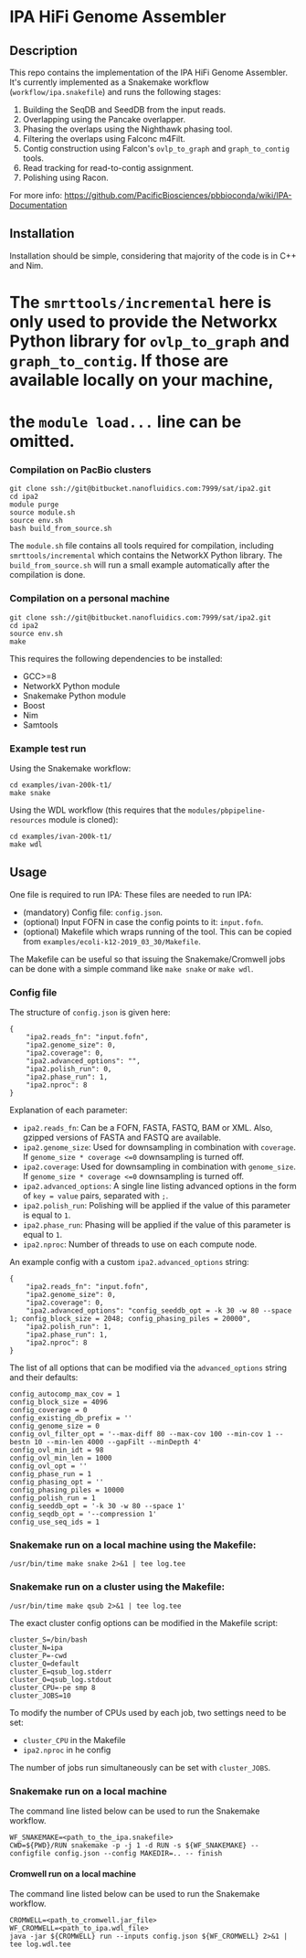 # IPA HiFi Genome Assembler

## Description

This repo contains the implementation of the IPA HiFi Genome Assembler.
It's currently implemented as a Snakemake workflow (`workflow/ipa.snakefile`) and runs the following stages:
1. Building the SeqDB and SeedDB from the input reads.
2. Overlapping using the Pancake overlapper.
3. Phasing the overlaps using the Nighthawk phasing tool.
4. Filtering the overlaps using Falconc m4Filt.
5. Contig construction using Falcon's `ovlp_to_graph` and `graph_to_contig` tools.
6. Read tracking for read-to-contig assignment.
7. Polishing using Racon.

For more info: https://github.com/PacificBiosciences/pbbioconda/wiki/IPA-Documentation

## Installation

Installation should be simple, considering that majority of the code is in C++ and Nim.

# The `smrttools/incremental` here is only used to provide the Networkx Python library for `ovlp_to_graph` and `graph_to_contig`. If those are available locally on your machine,
# the `module load...` line can be omitted.

### Compilation on PacBio clusters
```
git clone ssh://git@bitbucket.nanofluidics.com:7999/sat/ipa2.git
cd ipa2
module purge
source module.sh
source env.sh
bash build_from_source.sh
```
The `module.sh` file contains all tools required for compilation, including `smrttools/incremental` which contains the NetworkX Python library.
The `build_from_source.sh` will run a small example automatically after the compilation is done.

### Compilation on a personal machine
```
git clone ssh://git@bitbucket.nanofluidics.com:7999/sat/ipa2.git
cd ipa2
source env.sh
make
```
This requires the following dependencies to be installed:
- GCC>=8
- NetworkX Python module
- Snakemake Python module
- Boost
- Nim
- Samtools

### Example test run
Using the Snakemake workflow:
```
cd examples/ivan-200k-t1/
make snake
```

Using the WDL workflow (this requires that the `modules/pbpipeline-resources` module is cloned):
```
cd examples/ivan-200k-t1/
make wdl
```

## Usage

One file is required to run IPA:
These files are needed to run IPA:
- (mandatory) Config file: `config.json`.
- (optional) Input FOFN in case the config points to it: `input.fofn`.
- (optional) Makefile which wraps running of the tool. This can be copied from `examples/ecoli-k12-2019_03_30/Makefile`.

The Makefile can be useful so that issuing the Snakemake/Cromwell jobs can be done with a simple command like `make snake` or `make wdl`.

### Config file
The structure of `config.json` is given here:
```
{
    "ipa2.reads_fn": "input.fofn",
    "ipa2.genome_size": 0,
    "ipa2.coverage": 0,
    "ipa2.advanced_options": "",
    "ipa2.polish_run": 0,
    "ipa2.phase_run": 1,
    "ipa2.nproc": 8
}
```

Explanation of each parameter:
- `ipa2.reads_fn`: Can be a FOFN, FASTA, FASTQ, BAM or XML. Also, gzipped versions of FASTA and FASTQ are available.
- `ipa2.genome_size`: Used for downsampling in combination with `coverage`. If `genome_size * coverage <=0` downsampling is turned off.
- `ipa2.coverage`: Used for downsampling in combination with `genome_size`. If `genome_size * coverage <=0` downsampling is turned off.
- `ipa2.advanced_options`: A single line listing advanced options in the form of `key = value` pairs, separated with `;`.
- `ipa2.polish_run`: Polishing will be applied if the value of this parameter is equal to `1`.
- `ipa2.phase_run`: Phasing will be applied if the value of this parameter is equal to `1`.
- `ipa2.nproc`: Number of threads to use on each compute node.

An example config with a custom `ipa2.advanced_options` string:
```
{
    "ipa2.reads_fn": "input.fofn",
    "ipa2.genome_size": 0,
    "ipa2.coverage": 0,
    "ipa2.advanced_options": "config_seeddb_opt = -k 30 -w 80 --space 1; config_block_size = 2048; config_phasing_piles = 20000",
    "ipa2.polish_run": 1,
    "ipa2.phase_run": 1,
    "ipa2.nproc": 8
}
```

The list of all options that can be modified via the `advanced_options` string and their defaults:
```
config_autocomp_max_cov = 1
config_block_size = 4096
config_coverage = 0
config_existing_db_prefix = ''
config_genome_size = 0
config_ovl_filter_opt = '--max-diff 80 --max-cov 100 --min-cov 1 --bestn 10 --min-len 4000 --gapFilt --minDepth 4'
config_ovl_min_idt = 98
config_ovl_min_len = 1000
config_ovl_opt = ''
config_phase_run = 1
config_phasing_opt = ''
config_phasing_piles = 10000
config_polish_run = 1
config_seeddb_opt = '-k 30 -w 80 --space 1'
config_seqdb_opt = '--compression 1'
config_use_seq_ids = 1
```

### Snakemake run on a local machine using the Makefile:
```
/usr/bin/time make snake 2>&1 | tee log.tee
```

### Snakemake run on a cluster using the Makefile:
```
/usr/bin/time make qsub 2>&1 | tee log.tee
```
The exact cluster config options can be modified in the Makefile script:
```
cluster_S=/bin/bash
cluster_N=ipa
cluster_P=-cwd
cluster_Q=default
cluster_E=qsub_log.stderr
cluster_O=qsub_log.stdout
cluster_CPU=-pe smp 8
cluster_JOBS=10
```

To modify the number of CPUs used by each job, two settings need to be set:
- `cluster_CPU` in the Makefile
- `ipa2.nproc` in he config

The number of jobs run simultaneously can be set with `cluster_JOBS`.

### Snakemake run on a local machine
The command line listed below can be used to run the Snakemake workflow.
```
WF_SNAKEMAKE=<path_to_the_ipa.snakefile>
CWD=${PWD}/RUN snakemake -p -j 1 -d RUN -s ${WF_SNAKEMAKE} --configfile config.json --config MAKEDIR=.. -- finish
```

#### Cromwell run on a local machine
The command line listed below can be used to run the Snakemake workflow.
```
CROMWELL=<path_to_cromwell.jar_file>
WF_CROMWELL=<path_to_ipa.wdl_file>
java -jar ${CROMWELL} run --inputs config.json ${WF_CROMWELL} 2>&1 | tee log.wdl.tee
```
